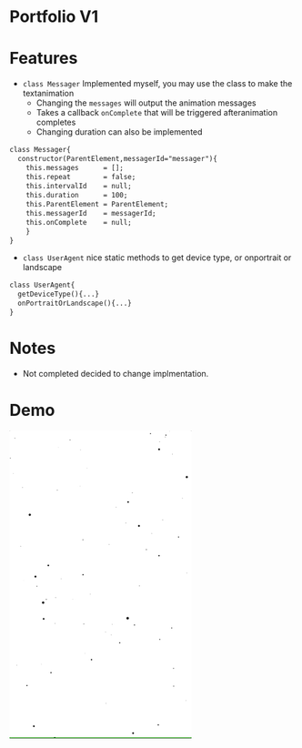 # Portfolio V1

# Features 
* `class Messager` Implemented myself, you may use the class to make the textanimation
    * Changing the `messages` will output the animation messages
    * Takes a callback `onComplete` that will be triggered afteranimation completes
    * Changing duration can also be implemented
```
class Messager{
  constructor(ParentElement,messagerId="messager"){
    this.messages      = [];
    this.repeat        = false;
    this.intervalId    = null;
    this.duration      = 100;
    this.ParentElement = ParentElement;
    this.messagerId    = messagerId;
    this.onComplete    = null;
    }
}
```
* `class UserAgent` nice static methods to get device type, or onportrait or  landscape
```
class UserAgent{
  getDeviceType(){...}
  onPortraitOrLandscape(){...}
}

```

# Notes
* Not completed decided to change implmentation.
# Demo
![](demo.gif)